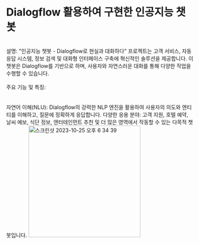 # Dialogflow 활용하여 구현한 인공지능 챗봇

<br>
설명: "인공지능 챗봇 - Dialogflow로 현실과 대화하다" 프로젝트는 고객 서비스, 자동 응답 시스템, 정보 검색 및 대화형 인터페이스 구축에 혁신적인 솔루션을 제공합니다. 이 챗봇은 Dialogflow를 기반으로 하며, 사용자와 자연스러운 대화를 통해 다양한 작업을 수행할 수 있습니다.
<br><br>
주요 기능 및 특징:
<br><br><br>
자연어 이해(NLU): Dialogflow의 강력한 NLP 엔진을 활용하여 사용자의 의도와 엔티티를 이해하고, 질문에 정확하게 응답합니다.
다양한 응용 분야: 고객 지원, 호텔 예약, 날씨 예보, 식단 정보, 엔터테인먼트 추천 및 더 많은 영역에서 작동할 수 있는 다목적 챗봇입니다.


<img width="300" alt="스크린샷 2023-10-25 오후 6 34 39" src="https://github.com/bumida/python-web-flask/assets/77855625/2d37abbe-a6e5-4a77-a760-82f08f1ec0a5">
